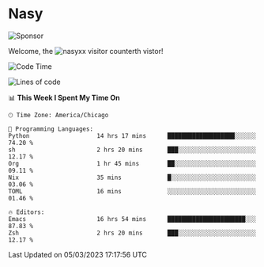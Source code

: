 # Nasy

<!--
<p align="center">
<img height="200" src="https://github-readme-stats.vercel.app/api?username=nasyxx&count_private=true&show_icons=true&theme=dracula&include_all_commits=true"/>
<img height="200" src="https://github-readme-stats.vercel.app/api/top-langs/?username=nasyxx&theme=dracula&hide=html,jupyter+notebook&count_private=true&show_icons=true"/>
</p>

  
----------------
-->

![Sponsor](https://img.shields.io/static/v1.svg?label=Sponsor&message=%E2%9D%A4&logo=GitHub&style=flat&color=pink)
 
Welcome, the ![nasyxx visitor counter](https://count.getloli.com/get/@nasyxx?theme=rule34)th vistor!
 
<!--START_SECTION:waka-->
![Code Time](http://img.shields.io/badge/Code%20Time-3%2C206%20hrs%2047%20mins-blue)

![Lines of code](https://img.shields.io/badge/From%20Hello%20World%20I%27ve%20Written-6.0%20million%20lines%20of%20code-blue)

📊 **This Week I Spent My Time On** 

```text
🕑︎ Time Zone: America/Chicago

💬 Programming Languages: 
Python                   14 hrs 17 mins      ███████████████████░░░░░░   74.20 % 
sh                       2 hrs 20 mins       ███░░░░░░░░░░░░░░░░░░░░░░   12.17 % 
Org                      1 hr 45 mins        ██░░░░░░░░░░░░░░░░░░░░░░░   09.11 % 
Nix                      35 mins             █░░░░░░░░░░░░░░░░░░░░░░░░   03.06 % 
TOML                     16 mins             ░░░░░░░░░░░░░░░░░░░░░░░░░   01.46 % 

🔥 Editors: 
Emacs                    16 hrs 54 mins      ██████████████████████░░░   87.83 % 
Zsh                      2 hrs 20 mins       ███░░░░░░░░░░░░░░░░░░░░░░   12.17 % 
```


 Last Updated on 05/03/2023 17:17:56 UTC
<!--END_SECTION:waka-->

<!-- ![visitors](https://visitor-badge.laobi.icu/badge?page_id=nasyxx.nasyxx) -->
